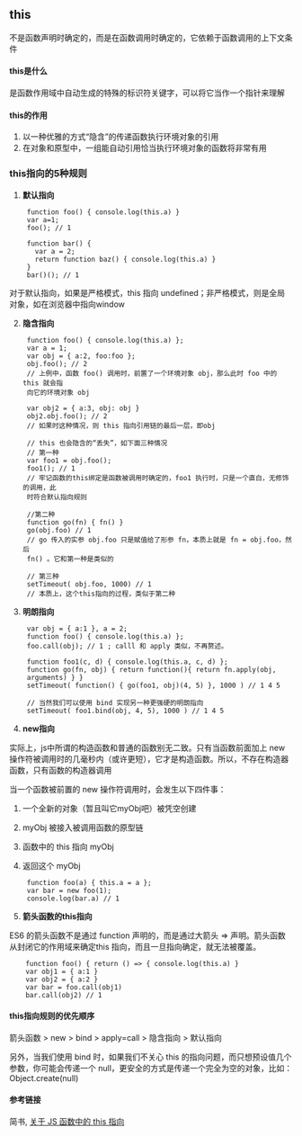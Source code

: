##	this

不是函数声明时确定的，而是在函数调用时确定的，它依赖于函数调用的上下文条件

####	this是什么
是函数作用域中自动生成的特殊的标识符关键字，可以将它当作一个指针来理解

####	this的作用
1. 以一种优雅的方式“隐含”的传递函数执行环境对象的引用
2. 在对象和原型中，一组能自动引用恰当执行环境对象的函数将非常有用

###	this指向的5种规则

1. **默认指向**

		function foo() { console.log(this.a) }
		var a=1;
		foo(); // 1

		function bar() {
		  var a = 2;
		  return function baz() { console.log(this.a) }
		}
		bar()(); // 1
	
对于默认指向，如果是严格模式，this 指向 undefined；非严格模式，则是全局对象，如在浏览器中指向window

2. **隐含指向**

		function foo() { console.log(this.a) };
		var a = 1;
		var obj = { a:2, foo:foo };
		obj.foo(); // 2
		// 上例中，函数 foo() 调用时，前置了一个环境对象 obj，那么此时 foo 中的 this 就会指
		向它的环境对象 obj
		
		var obj2 = { a:3, obj: obj }
		obj2.obj.foo(); // 2
		// 如果时这种情况，则 this 指向引用链的最后一层，即obj
		
		// this 也会隐含的“丢失”，如下面三种情况
		// 第一种
		var foo1 = obj.foo();
		foo1(); // 1
		// 牢记函数的this绑定是函数被调用时确定的，foo1 执行时，只是一个直白，无修饰的调用，此
		时符合默认指向规则
		
		//第二种
		function go(fn) { fn() }
		go(obj.foo) // 1
		// go 传入的实参 obj.foo 只是赋值给了形参 fn，本质上就是 fn = obj.foo，然后
		fn() 。它和第一种是类似的
		
		// 第三种
		setTimeout( obj.foo, 1000) // 1
		// 本质上，这个this指向的过程，类似于第二种

3. **明朗指向**
	
		var obj = { a:1 }, a = 2;
		function foo() { console.log(this.a) };
		foo.call(obj); // 1 ; calll 和 apply 类似，不再赘述。
		
		function foo1(c, d) { console.log(this.a, c, d) };
		function go(fn, obj) { return function(){ return fn.apply(obj, 
		arguments) } }
		setTimeout( function() { go(foo1, obj)(4, 5) }, 1000 ) // 1 4 5
		
		// 当然我们可以使用 bind 实现另一种更强硬的明朗指向
		setTimeout( foo1.bind(obj, 4, 5), 1000 ) // 1 4 5

4. **new指向**

实际上，js中所谓的构造函数和普通的函数别无二致。只有当函数前面加上 new 操作符被调用时的几毫秒内（或许更短），它才是构造函数。所以，不存在构造器函数，只有函数的构造器调用

当一个函数被前置的 new 操作符调用时，会发生以下四件事：

1. 一个全新的对象（暂且叫它myObj吧）被凭空创建
2. myObj 被接入被调用函数的原型链
3. 函数中的 this 指向 myObj
4. 返回这个 myObj

		function foo(a) { this.a = a };
		var bar = new foo(1);
		console.log(bar.a) // 1

5. **箭头函数的this指向**

ES6 的箭头函数不是通过 function 声明的，而是通过大箭头 => 声明。箭头函数从封闭它的作用域来确定this 指向，而且一旦指向确定，就无法被覆盖。

		function foo() { return () => { console.log(this.a) }
		var obj1 = { a:1 }
		var obj2 = { a:2 }
		var bar = foo.call(obj1)
		bar.call(obj2) // 1
		
####	this指向规则的优先顺序
箭头函数 > new > bind > apply=call > 隐含指向 > 默认指向

另外，当我们使用 bind 时，如果我们不关心 this 的指向问题，而只想预设值几个参数，你可能会传递一个 null，更安全的方式是传递一个完全为空的对象，比如：Object.create(null)

####	参考链接

简书,	[关于 JS 函数中的 this 指向](http://www.jianshu.com/p/f4f582cdf322)

	